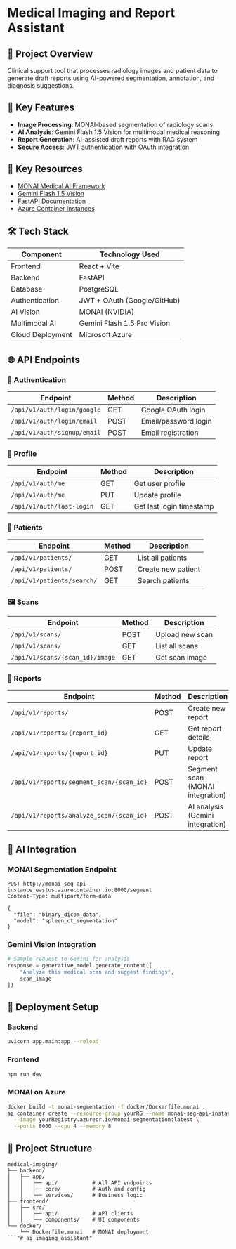 
# Medical Imaging and Report Assistant

## 🌟 Project Overview
Clinical support tool that processes radiology images and patient data to generate draft reports using AI-powered segmentation, annotation, and diagnosis suggestions.

## 🚀 Key Features
- **Image Processing**: MONAI-based segmentation of radiology scans
- **AI Analysis**: Gemini Flash 1.5 Vision for multimodal medical reasoning
- **Report Generation**: AI-assisted draft reports with RAG system
- **Secure Access**: JWT authentication with OAuth integration

## 🔗 Key Resources
- [MONAI Medical AI Framework](https://monai.io/)
- [Gemini Flash 1.5 Vision](https://ai.google.dev/gemini-api)
- [FastAPI Documentation](https://fastapi.tiangolo.com/)
- [Azure Container Instances](https://azure.microsoft.com/en-us/products/container-instances)

## 🛠️ Tech Stack
| Component          | Technology Used               |
|--------------------|-------------------------------|
| Frontend           | React + Vite                  |
| Backend            | FastAPI                       |
| Database           | PostgreSQL                    |
| Authentication     | JWT + OAuth (Google/GitHub)   |
| AI Vision          | MONAI (NVIDIA)                |
| Multimodal AI      | Gemini Flash 1.5 Pro Vision   |
| Cloud Deployment   | Microsoft Azure               |

## 🌐 API Endpoints

### 🔐 Authentication
| Endpoint                      | Method | Description                  |
|-------------------------------|--------|------------------------------|
| `/api/v1/auth/login/google`   | GET    | Google OAuth login           |
| `/api/v1/auth/login/email`    | POST   | Email/password login         |
| `/api/v1/auth/signup/email`   | POST   | Email registration           |

### 👤 Profile
| Endpoint                   | Method | Description                  |
|----------------------------|--------|------------------------------|
| `/api/v1/auth/me`          | GET    | Get user profile             |
| `/api/v1/auth/me`          | PUT    | Update profile               |
| `/api/v1/auth/last-login`  | GET    | Get last login timestamp     |

### 🏥 Patients
| Endpoint                   | Method | Description                  |
|----------------------------|--------|------------------------------|
| `/api/v1/patients/`        | GET    | List all patients            |
| `/api/v1/patients/`        | POST   | Create new patient           |
| `/api/v1/patients/search/` | GET    | Search patients              |

### 🖼️ Scans
| Endpoint                           | Method | Description                  |
|------------------------------------|--------|------------------------------|
| `/api/v1/scans/`                   | POST   | Upload new scan              |
| `/api/v1/scans/`                   | GET    | List all scans               |
| `/api/v1/scans/{scan_id}/image`    | GET    | Get scan image               |

### 📝 Reports
| Endpoint                                   | Method | Description                          |
|--------------------------------------------|--------|--------------------------------------|
| `/api/v1/reports/`                         | POST   | Create new report                    |
| `/api/v1/reports/{report_id}`              | GET    | Get report details                   |
| `/api/v1/reports/{report_id}`              | PUT    | Update report                        |
| `/api/v1/reports/segment_scan/{scan_id}`   | POST   | Segment scan (MONAI integration)     |
| `/api/v1/reports/analyze_scan/{scan_id}`   | POST   | AI analysis (Gemini integration)     |

## 🤖 AI Integration

### MONAI Segmentation Endpoint
```http
POST http://monai-seg-api-instance.eastus.azurecontainer.io:8000/segment
Content-Type: multipart/form-data

{
  "file": "binary_dicom_data",
  "model": "spleen_ct_segmentation"
}
```

### Gemini Vision Integration
```python
# Sample request to Gemini for analysis
response = generative_model.generate_content([
    "Analyze this medical scan and suggest findings",
    scan_image
])
```

## 🐳 Deployment Setup

### Backend
```bash
uvicorn app.main:app --reload
```

### Frontend
```bash
npm run dev
```

### MONAI on Azure
```bash
docker build -t monai-segmentation -f docker/Dockerfile.monai .
az container create --resource-group yourRG --name monai-seg-api-instance \
  --image yourRegistry.azurecr.io/monai-segmentation:latest \
  --ports 8000 --cpu 4 --memory 8
```

## 📂 Project Structure
```
medical-imaging/
├── backend/
│   ├── app/
│   │   ├── api/           # All API endpoints
│   │   ├── core/          # Auth and config
│   │   └── services/      # Business logic
├── frontend/
│   ├── src/
│   │   ├── api/           # API clients
│   │   └── components/    # UI components
└── docker/
    └── Dockerfile.monai   # MONAI deployment
```"# ai_imaging_assistant" 
